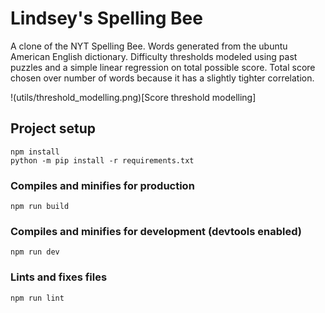 # Lindsey's Spelling Bee

A clone of the NYT Spelling Bee. Words generated from the
ubuntu American English dictionary. Difficulty thresholds
modeled using past puzzles and a simple linear regression
on total possible score. Total score chosen over number of
words because it has a slightly tighter correlation.

!(utils/threshold_modelling.png)[Score threshold modelling]



## Project setup
```
npm install
python -m pip install -r requirements.txt
```

### Compiles and minifies for production
```
npm run build
```

### Compiles and minifies for development (devtools enabled)
```
npm run dev
```

### Lints and fixes files
```
npm run lint
```

